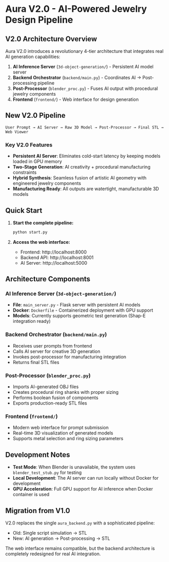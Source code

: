 # Aura V2.0 - AI-Powered Jewelry Design Pipeline

## V2.0 Architecture Overview

Aura V2.0 introduces a revolutionary 4-tier architecture that integrates real AI generation capabilities:

1. **AI Inference Server** (`3d-object-generation/`) - Persistent AI model server
2. **Backend Orchestrator** (`backend/main.py`) - Coordinates AI → Post-processing pipeline  
3. **Post-Processor** (`blender_proc.py`) - Fuses AI output with procedural jewelry components
4. **Frontend** (`frontend/`) - Web interface for design generation

## New V2.0 Pipeline

```
User Prompt → AI Server → Raw 3D Model → Post-Processor → Final STL → Web Viewer
```

### Key V2.0 Features

- **Persistent AI Server**: Eliminates cold-start latency by keeping models loaded in GPU memory
- **Two-Stage Generation**: AI creativity + procedural manufacturing constraints
- **Hybrid Synthesis**: Seamless fusion of artistic AI geometry with engineered jewelry components
- **Manufacturing Ready**: All outputs are watertight, manufacturable 3D models

## Quick Start

1. **Start the complete pipeline:**
   ```bash
   python start.py
   ```

2. **Access the web interface:**
   - Frontend: http://localhost:8000
   - Backend API: http://localhost:8001  
   - AI Server: http://localhost:5000

## Architecture Components

### AI Inference Server (`3d-object-generation/`)
- **File**: `main_server.py` - Flask server with persistent AI models
- **Docker**: `Dockerfile` - Containerized deployment with GPU support
- **Models**: Currently supports geometric test generation (Shap-E integration ready)

### Backend Orchestrator (`backend/main.py`) 
- Receives user prompts from frontend
- Calls AI server for creative 3D generation  
- Invokes post-processor for manufacturing integration
- Returns final STL files

### Post-Processor (`blender_proc.py`)
- Imports AI-generated OBJ files
- Creates procedural ring shanks with proper sizing
- Performs boolean fusion of components
- Exports production-ready STL files

### Frontend (`frontend/`)
- Modern web interface for prompt submission
- Real-time 3D visualization of generated models
- Supports metal selection and ring sizing parameters

## Development Notes

- **Test Mode**: When Blender is unavailable, the system uses `blender_test_stub.py` for testing
- **Local Development**: The AI server can run locally without Docker for development
- **GPU Acceleration**: Full GPU support for AI inference when Docker container is used

## Migration from V1.0

V2.0 replaces the single `aura_backend.py` with a sophisticated pipeline:
- Old: Single script simulation → STL  
- New: AI generation → Post-processing → STL

The web interface remains compatible, but the backend architecture is completely redesigned for real AI integration.